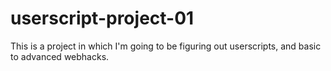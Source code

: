 # userscript-project-01

This is a project in which I'm going to be figuring out userscripts, and basic to advanced webhacks.
